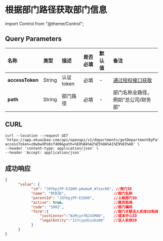 # 根据部门路径获取部门信息

import Control from "@theme/Control";

<Control
method="GET"
url="/api/openapi/v1/departments/getDepartmentByPath"
/>

## Query Parameters

| 名称 | 类型 | 描述 | 是否必填 | 默认值 | 备注 |
| :--- | :--- | :--- | :--- |:--- | :--- |
| **accessToken** | String | 认证token | 必填 | - | [通过授权接口获取](/docs/open-api/getting-started/auth) |
| **path**        | String | 部门路径   | 必填 | - | 部门名称全路径，例如“总公司/财务部” |

## CURL
```shell
curl --location --request GET 'https://app.ekuaibao.com/api/openapi/v1/departments/getDepartmentByPath?accessToken=z0wbwXPo6sf400&path=%E8%B4%A2%E5%8A%A1%E9%83%A8' \
--header 'content-type: application/json' \
--header 'Accept: application/json'
```

## 成功响应
```json
{
      "value": {
            "id": "JOYbpjPP-E2Q00:pAwbwH_W7sec00", //部门ID
            "name": "财务部",                      //部门名称
            "parentId": "JOYbpjPP-E2Q00",         //上级部门ID
            "active": true,                       //是否启用
            "code": "1003",                       //部门编码
            "form":{                              //部门关联法人实体ID和成本中心ID
                "costCenter":"NzMcynfBJ43M00",    //成本中心ID
                "legalEntity":"11YcypdGzoEo00"    //法人实体ID
            }
      }
}
```